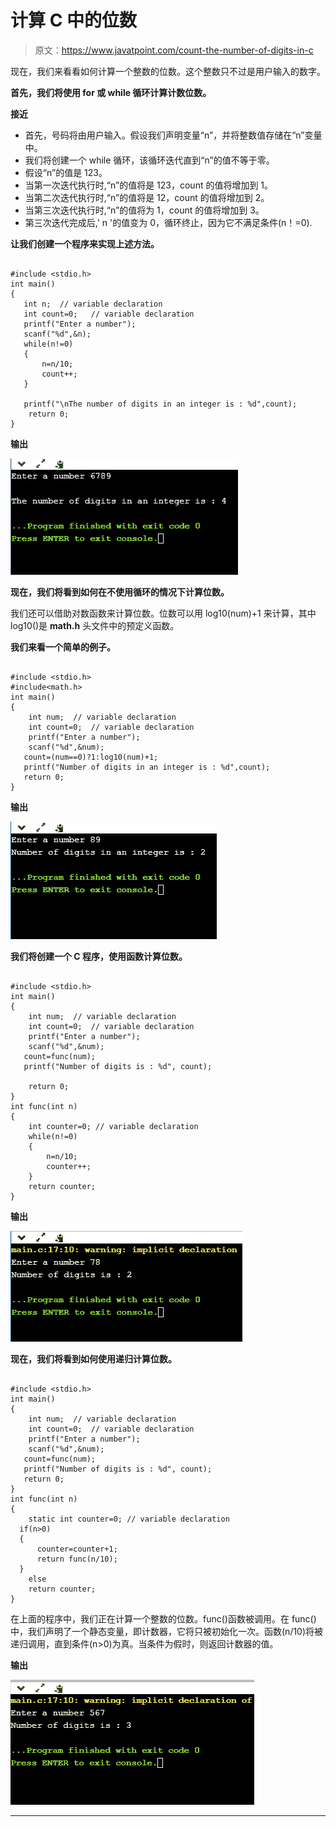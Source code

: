 # 计算 C 中的位数

> 原文：<https://www.javatpoint.com/count-the-number-of-digits-in-c>

现在，我们来看看如何计算一个整数的位数。这个整数只不过是用户输入的数字。

**首先，我们将使用 for 或 while 循环计算计数位数。**

**接近**

*   首先，号码将由用户输入。假设我们声明变量“n”，并将整数值存储在“n”变量中。
*   我们将创建一个 while 循环，该循环迭代直到“n”的值不等于零。
*   假设“n”的值是 123。
*   当第一次迭代执行时,“n”的值将是 123，count 的值将增加到 1。
*   当第二次迭代执行时,“n”的值将是 12，count 的值将增加到 2。
*   当第三次迭代执行时,“n”的值将为 1，count 的值将增加到 3。
*   第三次迭代完成后,' n '的值变为 0，循环终止，因为它不满足条件(n！=0).

**让我们创建一个程序来实现上述方法。**

```

#include <stdio.h>
int main()
{
   int n;  // variable declaration
   int count=0;   // variable declaration
   printf("Enter a number");
   scanf("%d",&n);
   while(n!=0)
   {
       n=n/10;
       count++;
   }

   printf("\nThe number of digits in an integer is : %d",count);
    return 0;
}

```

**输出**

![Count the number of digits in C](img/d869298fd366070e6bb30f27bd25d15d.png)

**现在，我们将看到如何在不使用循环的情况下计算位数。**

我们还可以借助对数函数来计算位数。位数可以用 log10(num)+1 来计算，其中 log10()是 **math.h** 头文件中的预定义函数。

**我们来看一个简单的例子。**

```

#include <stdio.h>
#include<math.h>
int main()
{
    int num;  // variable declaration
    int count=0;  // variable declaration
    printf("Enter a number");
    scanf("%d",&num);
   count=(num==0)?1:log10(num)+1;
   printf("Number of digits in an integer is : %d",count);
   return 0;
}

```

**输出**

![Count the number of digits in C](img/c58b13fc3273fa316294a959c23ba3ba.png)

**我们将创建一个 C 程序，使用函数计算位数。**

```

#include <stdio.h>
int main()
{
    int num;  // variable declaration
    int count=0;  // variable declaration
    printf("Enter a number");
    scanf("%d",&num);
   count=func(num);
   printf("Number of digits is : %d", count);

    return 0;
}
int func(int n)
{
    int counter=0; // variable declaration
    while(n!=0)
    {
        n=n/10;
        counter++;
    }
    return counter;
}

```

**输出**

![Count the number of digits in C](img/f6faa743676ae43a7049b61f946986b1.png)

**现在，我们将看到如何使用递归计算位数。**

```

#include <stdio.h>
int main()
{
    int num;  // variable declaration
    int count=0;  // variable declaration
    printf("Enter a number");
    scanf("%d",&num);
   count=func(num);
   printf("Number of digits is : %d", count);
   return 0;
}
int func(int n)
{
    static int counter=0; // variable declaration
  if(n>0)
  {
      counter=counter+1;
      return func(n/10);
  }
    else
    return counter;
}

```

在上面的程序中，我们正在计算一个整数的位数。func()函数被调用。在 func()中，我们声明了一个静态变量，即计数器，它将只被初始化一次。函数(n/10)将被递归调用，直到条件(n>0)为真。当条件为假时，则返回计数器的值。

**输出**

![Count the number of digits in C](img/365b7759cea6c76e74569979982bfb66.png)

* * *
